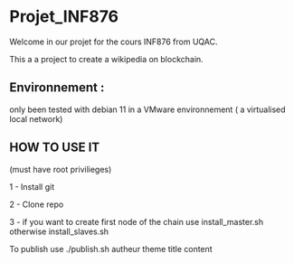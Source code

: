 # Projet_INF876

Welcome in our projet for the cours INF876 from UQAC.

This a a project to create a wikipedia on blockchain.

## Environnement : 

only been tested with debian 11 in a VMware environnement ( a virtualised local network)


## HOW TO USE IT 
(must have root privilieges) 

1 - Install git

2 - Clone repo

3 - if you want to create first node of the chain use install_master.sh otherwise install_slaves.sh

To publish use 
./publish.sh autheur theme title content

